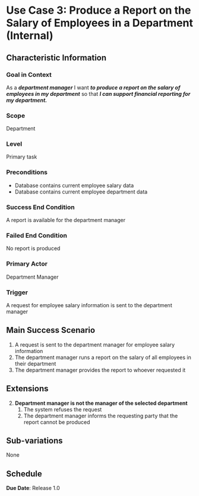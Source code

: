 # Use Case 3: Produce a Report on the Salary of Employees in a Department (Internal)

## Characteristic Information

### Goal in Context
As a ***department manager*** I want ***to produce a report on the salary of employees in my department*** so that ***I can support financial reporting for my department.***

### Scope
Department

### Level
Primary task

### Preconditions
- Database contains current employee salary data
- Database contains current employee department data

### Success End Condition
A report is available for the department manager

### Failed End Condition
No report is produced

### Primary Actor
Department Manager

### Trigger
A request for employee salary information is sent to the department manager

## Main Success Scenario
1. A request is sent to the department manager for employee salary information
2. The department manager runs a report on the salary of all employees in their department
3. The department manager provides the report to whoever requested it

## Extensions
2. **Department manager is not the manager of the selected department**
   1. The system refuses the request
   2. The department manager informs the requesting party that the report cannot be produced 

## Sub-variations
None

## Schedule
**Due Date**: Release 1.0
